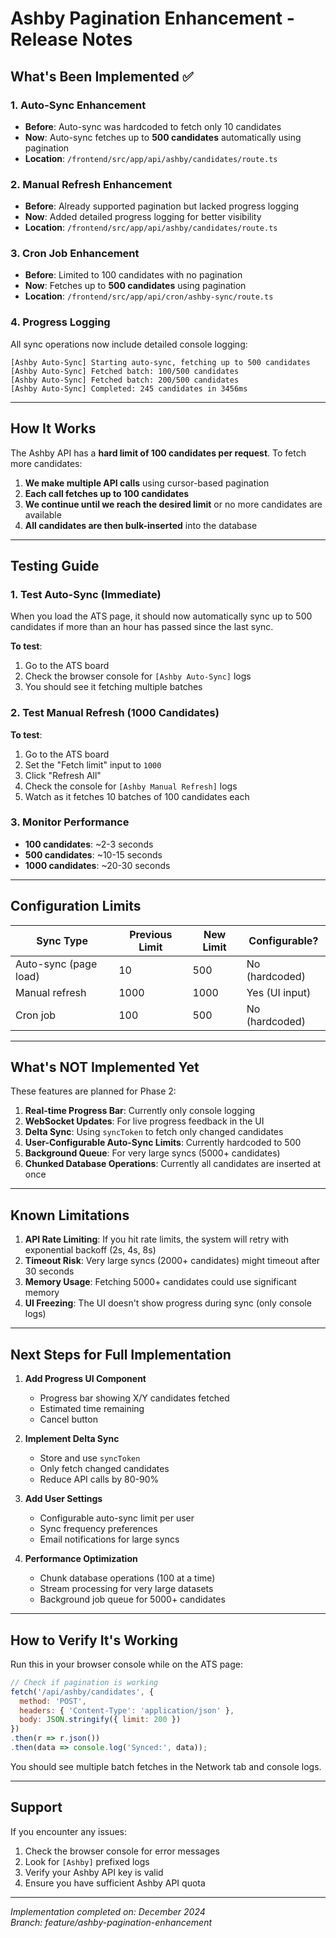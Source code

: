 # Ashby Pagination Enhancement - Release Notes

## What's Been Implemented ✅

### 1. Auto-Sync Enhancement
- **Before**: Auto-sync was hardcoded to fetch only 10 candidates
- **Now**: Auto-sync fetches up to **500 candidates** automatically using pagination
- **Location**: `/frontend/src/app/api/ashby/candidates/route.ts`

### 2. Manual Refresh Enhancement
- **Before**: Already supported pagination but lacked progress logging
- **Now**: Added detailed progress logging for better visibility
- **Location**: `/frontend/src/app/api/ashby/candidates/route.ts`

### 3. Cron Job Enhancement
- **Before**: Limited to 100 candidates with no pagination
- **Now**: Fetches up to **500 candidates** using pagination
- **Location**: `/frontend/src/app/api/cron/ashby-sync/route.ts`

### 4. Progress Logging
All sync operations now include detailed console logging:
```
[Ashby Auto-Sync] Starting auto-sync, fetching up to 500 candidates
[Ashby Auto-Sync] Fetched batch: 100/500 candidates
[Ashby Auto-Sync] Fetched batch: 200/500 candidates
[Ashby Auto-Sync] Completed: 245 candidates in 3456ms
```

---

## How It Works

The Ashby API has a **hard limit of 100 candidates per request**. To fetch more candidates:

1. **We make multiple API calls** using cursor-based pagination
2. **Each call fetches up to 100 candidates** 
3. **We continue until we reach the desired limit** or no more candidates are available
4. **All candidates are then bulk-inserted** into the database

---

## Testing Guide

### 1. Test Auto-Sync (Immediate)
When you load the ATS page, it should now automatically sync up to 500 candidates if more than an hour has passed since the last sync.

**To test**:
1. Go to the ATS board
2. Check the browser console for `[Ashby Auto-Sync]` logs
3. You should see it fetching multiple batches

### 2. Test Manual Refresh (1000 Candidates)
**To test**:
1. Go to the ATS board
2. Set the "Fetch limit" input to `1000`
3. Click "Refresh All"
4. Check the console for `[Ashby Manual Refresh]` logs
5. Watch as it fetches 10 batches of 100 candidates each

### 3. Monitor Performance
- **100 candidates**: ~2-3 seconds
- **500 candidates**: ~10-15 seconds  
- **1000 candidates**: ~20-30 seconds

---

## Configuration Limits

| Sync Type | Previous Limit | New Limit | Configurable? |
|-----------|---------------|-----------|---------------|
| Auto-sync (page load) | 10 | 500 | No (hardcoded) |
| Manual refresh | 1000 | 1000 | Yes (UI input) |
| Cron job | 100 | 500 | No (hardcoded) |

---

## What's NOT Implemented Yet

These features are planned for Phase 2:

1. **Real-time Progress Bar**: Currently only console logging
2. **WebSocket Updates**: For live progress feedback in the UI
3. **Delta Sync**: Using `syncToken` to fetch only changed candidates
4. **User-Configurable Auto-Sync Limits**: Currently hardcoded to 500
5. **Background Queue**: For very large syncs (5000+ candidates)
6. **Chunked Database Operations**: Currently all candidates are inserted at once

---

## Known Limitations

1. **API Rate Limiting**: If you hit rate limits, the system will retry with exponential backoff (2s, 4s, 8s)
2. **Timeout Risk**: Very large syncs (2000+ candidates) might timeout after 30 seconds
3. **Memory Usage**: Fetching 5000+ candidates could use significant memory
4. **UI Freezing**: The UI doesn't show progress during sync (only console logs)

---

## Next Steps for Full Implementation

1. **Add Progress UI Component**
   - Progress bar showing X/Y candidates fetched
   - Estimated time remaining
   - Cancel button

2. **Implement Delta Sync**
   - Store and use `syncToken` 
   - Only fetch changed candidates
   - Reduce API calls by 80-90%

3. **Add User Settings**
   - Configurable auto-sync limit per user
   - Sync frequency preferences
   - Email notifications for large syncs

4. **Performance Optimization**
   - Chunk database operations (100 at a time)
   - Stream processing for very large datasets
   - Background job queue for 5000+ candidates

---

## How to Verify It's Working

Run this in your browser console while on the ATS page:
```javascript
// Check if pagination is working
fetch('/api/ashby/candidates', {
  method: 'POST',
  headers: { 'Content-Type': 'application/json' },
  body: JSON.stringify({ limit: 200 })
})
.then(r => r.json())
.then(data => console.log('Synced:', data));
```

You should see multiple batch fetches in the Network tab and console logs.

---

## Support

If you encounter any issues:
1. Check the browser console for error messages
2. Look for `[Ashby]` prefixed logs
3. Verify your Ashby API key is valid
4. Ensure you have sufficient Ashby API quota

---

*Implementation completed on: December 2024*  
*Branch: feature/ashby-pagination-enhancement*
